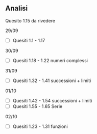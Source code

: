 
## Analisi


Quesito 1.15 da rivedere

29/09
- [ ] Quesiti 1.1 - 1.17

30/09
- [ ] Quesiti 1.18 - 1.22    numeri complessi

31/09
- [ ] Quesiti 1.32 - 1.41    successioni + limiti

01/10
- [ ] Quesiti 1.42 - 1.54   successioni + limiti
- [ ] Quesiti 1.55 - 1.65 Serie

02/10
- [ ] Quesiti 1.23 - 1.31    funzioni




